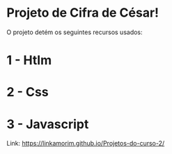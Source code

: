 # Projeto de Cifra de César!
O projeto detém os seguintes recursos usados:
# 1 - Htlm
# 2 - Css
# 3 - Javascript

Link: https://linkamorim.github.io/Projetos-do-curso-2/
